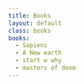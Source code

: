 ```yaml
---
title: Books
layout: default
class: books
books:
  - Sapiens
  - A New earth
  - start w why
  - masters of doom
---
```

